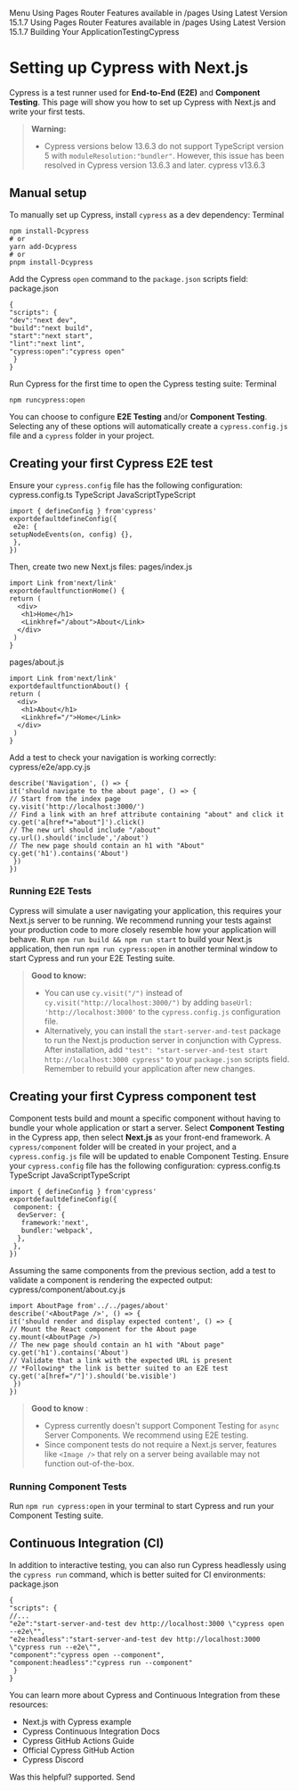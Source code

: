 Menu
Using Pages Router
Features available in /pages
Using Latest Version
15.1.7
Using Pages Router
Features available in /pages
Using Latest Version
15.1.7
Building Your ApplicationTestingCypress
# Setting up Cypress with Next.js
Cypress is a test runner used for **End-to-End (E2E)** and **Component Testing**. This page will show you how to set up Cypress with Next.js and write your first tests.
> **Warning:**
>   * Cypress versions below 13.6.3 do not support TypeScript version 5 with `moduleResolution:"bundler"`. However, this issue has been resolved in Cypress version 13.6.3 and later. cypress v13.6.3
> 

## Manual setup
To manually set up Cypress, install `cypress` as a dev dependency:
Terminal
```
npm install-Dcypress
# or
yarn add-Dcypress
# or
pnpm install-Dcypress
```

Add the Cypress `open` command to the `package.json` scripts field:
package.json
```
{
"scripts": {
"dev":"next dev",
"build":"next build",
"start":"next start",
"lint":"next lint",
"cypress:open":"cypress open"
 }
}
```

Run Cypress for the first time to open the Cypress testing suite:
Terminal
```
npm runcypress:open
```

You can choose to configure **E2E Testing** and/or **Component Testing**. Selecting any of these options will automatically create a `cypress.config.js` file and a `cypress` folder in your project.
## Creating your first Cypress E2E test
Ensure your `cypress.config` file has the following configuration:
cypress.config.ts
TypeScript
JavaScriptTypeScript
```
import { defineConfig } from'cypress'
exportdefaultdefineConfig({
 e2e: {
setupNodeEvents(on, config) {},
 },
})
```

Then, create two new Next.js files:
pages/index.js
```
import Link from'next/link'
exportdefaultfunctionHome() {
return (
  <div>
   <h1>Home</h1>
   <Linkhref="/about">About</Link>
  </div>
 )
}
```

pages/about.js
```
import Link from'next/link'
exportdefaultfunctionAbout() {
return (
  <div>
   <h1>About</h1>
   <Linkhref="/">Home</Link>
  </div>
 )
}
```

Add a test to check your navigation is working correctly:
cypress/e2e/app.cy.js
```
describe('Navigation', () => {
it('should navigate to the about page', () => {
// Start from the index page
cy.visit('http://localhost:3000/')
// Find a link with an href attribute containing "about" and click it
cy.get('a[href*="about"]').click()
// The new url should include "/about"
cy.url().should('include','/about')
// The new page should contain an h1 with "About"
cy.get('h1').contains('About')
 })
})
```

### Running E2E Tests
Cypress will simulate a user navigating your application, this requires your Next.js server to be running. We recommend running your tests against your production code to more closely resemble how your application will behave.
Run `npm run build && npm run start` to build your Next.js application, then run `npm run cypress:open` in another terminal window to start Cypress and run your E2E Testing suite.
> **Good to know:**
>   * You can use `cy.visit("/")` instead of `cy.visit("http://localhost:3000/")` by adding `baseUrl: 'http://localhost:3000'` to the `cypress.config.js` configuration file.
>   * Alternatively, you can install the `start-server-and-test` package to run the Next.js production server in conjunction with Cypress. After installation, add `"test": "start-server-and-test start http://localhost:3000 cypress"` to your `package.json` scripts field. Remember to rebuild your application after new changes.
> 

## Creating your first Cypress component test
Component tests build and mount a specific component without having to bundle your whole application or start a server.
Select **Component Testing** in the Cypress app, then select **Next.js** as your front-end framework. A `cypress/component` folder will be created in your project, and a `cypress.config.js` file will be updated to enable Component Testing.
Ensure your `cypress.config` file has the following configuration:
cypress.config.ts
TypeScript
JavaScriptTypeScript
```
import { defineConfig } from'cypress'
exportdefaultdefineConfig({
 component: {
  devServer: {
   framework:'next',
   bundler:'webpack',
  },
 },
})
```

Assuming the same components from the previous section, add a test to validate a component is rendering the expected output:
cypress/component/about.cy.js
```
import AboutPage from'../../pages/about'
describe('<AboutPage />', () => {
it('should render and display expected content', () => {
// Mount the React component for the About page
cy.mount(<AboutPage />)
// The new page should contain an h1 with "About page"
cy.get('h1').contains('About')
// Validate that a link with the expected URL is present
// *Following* the link is better suited to an E2E test
cy.get('a[href="/"]').should('be.visible')
 })
})
```

> **Good to know** :
>   * Cypress currently doesn't support Component Testing for `async` Server Components. We recommend using E2E testing.
>   * Since component tests do not require a Next.js server, features like `<Image />` that rely on a server being available may not function out-of-the-box.
> 

### Running Component Tests
Run `npm run cypress:open` in your terminal to start Cypress and run your Component Testing suite.
## Continuous Integration (CI)
In addition to interactive testing, you can also run Cypress headlessly using the `cypress run` command, which is better suited for CI environments:
package.json
```
{
"scripts": {
//...
"e2e":"start-server-and-test dev http://localhost:3000 \"cypress open --e2e\"",
"e2e:headless":"start-server-and-test dev http://localhost:3000 \"cypress run --e2e\"",
"component":"cypress open --component",
"component:headless":"cypress run --component"
 }
}
```

You can learn more about Cypress and Continuous Integration from these resources:
  * Next.js with Cypress example
  * Cypress Continuous Integration Docs
  * Cypress GitHub Actions Guide
  * Official Cypress GitHub Action
  * Cypress Discord


Was this helpful?
supported.
Send
